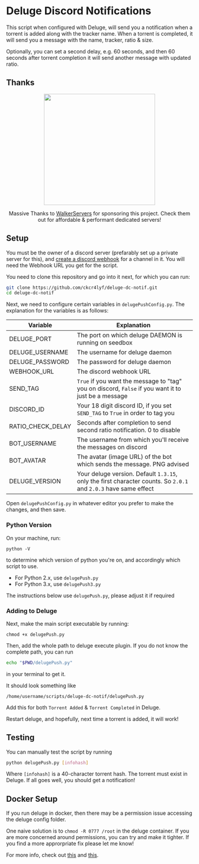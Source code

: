 # Deluge Discord Notifications

This script when configured with Deluge, will send you a notification when a torrent is added along with the tracker name.
When a torrent is completed, it will send you a message with the name, tracker, ratio & size.

Optionally, you can set a second delay, e.g. 60 seconds, and then 60 seconds after torrent completion it will send another message with updated ratio.

## Thanks

<center>

[<img src="https://user-images.githubusercontent.com/6680615/88460516-56eac500-cecf-11ea-8552-584eaaac5297.png" width="300">](https://clients.walkerservers.com/)

Massive Thanks to <a href="https://clients.walkerservers.com/">WalkerServers</a> for sponsoring this project. Check them out for affordable & performant dedicated servers!
</center>


## Setup

You must be the owner of a discord server (prefarably set up a private server for this), and [create a discord webhook](https://support.discordapp.com/hc/en-us/articles/228383668-Intro-to-Webhooks) for a channel in it.  You will need the Webhook URL you get for the script.

You need to clone this repository and go into it next, for which you can run:

```sh
git clone https://github.com/ckcr4lyf/deluge-dc-notif.git
cd deluge-dc-notif
```

Next, we need to configure certain variables in `delugePushConfig.py`. The explanation for the variables is as follows:

|Variable|Explanation|
|--------|-----------|
|DELUGE_PORT|The port on which deluge DAEMON is running on seedbox|
|DELUGE_USERNAME|The username for deluge daemon|
|DELUGE_PASSWORD|The password for deluge daemon|
|WEBHOOK_URL|The discord webhook URL|
|SEND_TAG|`True` if you want the message to "tag" you on discord, `False` if you want it to just be a message|
|DISCORD_ID|Your 18 digit discord ID, if you set `SEND_TAG` to `True` in order to tag you|
|RATIO_CHECK_DELAY|Seconds after completion to send second ratio notification. 0 to disable|
|BOT_USERNAME|The username from which you'll receive the messages on discord|
|BOT_AVATAR|The avatar (image URL) of the bot which sends the message. PNG advised|
|DELUGE_VERSION|Your deluge version. Default `1.3.15`, only the first character counts. So `2.0.1` and `2.0.3` have same effect|

Open `delugePushConfig.py` in whatever editor you prefer to make the changes, and then save.

### Python Version

On your machine, run:
```
python -V
```

to determine which version of python you're on, and accordingly which script to use.

* For Python 2.x, use `delugePush.py`
* For Python 3.x, use `delugePush3.py`

The instructions below use `delugePush.py`, please adjust it if required

### Adding to Deluge


Next, make the main script executable by running:

```
chmod +x delugePush.py
```

Then, add the whole path to deluge execute plugin. If you do not know the complete path, you can run
```sh
echo "$PWD/delugePush.py"
```
in your terminal to get it.

It should look something like
```
/home/username/scripts/deluge-dc-notif/delugePush.py
```
Add this for both `Torrent Added` & `Torrent Completed` in Deluge.

Restart deluge, and hopefully, next time a torrent is added, it will work!

## Testing

You can manually test the script by running
```sh
python delugePush.py [infohash]
```
Where `[infohash]` is a 40-character torrent hash. The torrent must exist in Deluge. If all goes well, you should get a notification!

## Docker Setup

If you run deluge in docker, then there may be a permission issue accessing the deluge config folder. 

One naive solution is to `chmod -R 0777 /root` in the deluge container. If you are more concerned around permissions, you can try and make it tighter. If you find a more approrpriate fix please let me know!

For more info, check out [this](https://github.com/ckcr4lyf/deluge-dc-notif/issues/6#issuecomment-1325211650) and [this](https://github.com/ckcr4lyf/deluge-dc-notif/issues/10#issuecomment-1383052525).